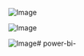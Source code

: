 
![Image](https://github.com/user-attachments/assets/da1626db-ba62-445d-bfcd-e937903f7e1e)

![Image](https://github.com/user-attachments/assets/45defe30-f00d-4a0f-863b-aa512b6562b5)


![Image](https://github.com/user-attachments/assets/6c2781ae-586a-49f2-96b1-fdb485a544bd)# power-bi-
